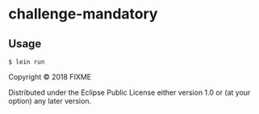 # challenge-mandatory

## Usage

    $ lein run


Copyright © 2018 FIXME

Distributed under the Eclipse Public License either version 1.0 or (at
your option) any later version.
